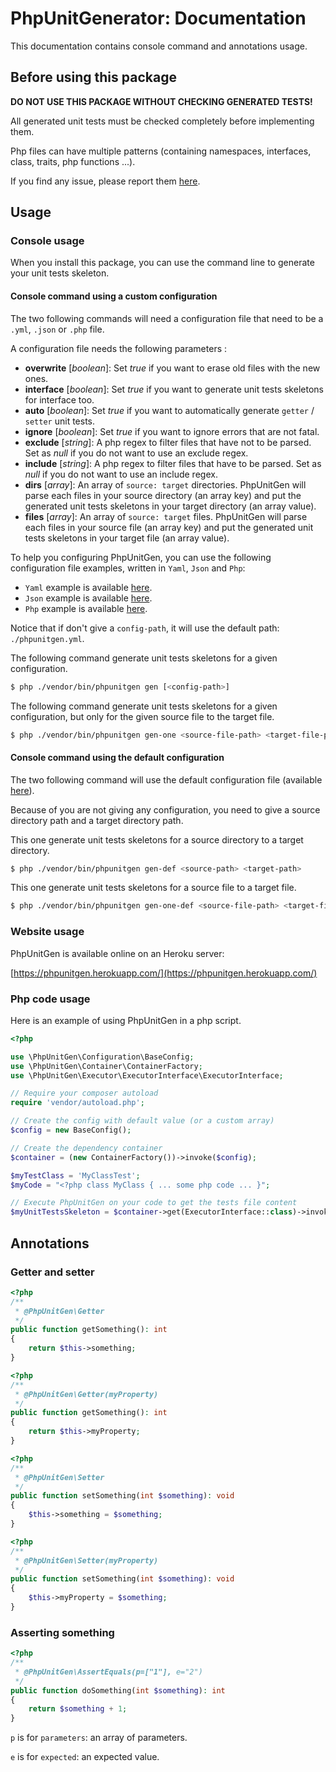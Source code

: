 # PhpUnitGenerator: Documentation

This documentation contains console command and annotations usage.

## Before using this package

__DO NOT USE THIS PACKAGE WITHOUT CHECKING GENERATED TESTS!__

All generated unit tests must be checked completely before implementing them.

Php files can have multiple patterns (containing namespaces, interfaces, class, traits, php functions ...).

If you find any issue, please report them [here](https://github.com/paul-thebaud/phpunit-generator/issues).

## Usage

### Console usage

When you install this package, you can use the command line to generate your unit tests skeleton.

#### Console command using a custom configuration

The two following commands will need a configuration file that need to be a `.yml`, `.json` or `.php` file.

A configuration file needs the following parameters :

* __overwrite__ [*boolean*]: Set *true* if you want to erase old files with the new ones.
* __interface__ [*boolean*]: Set *true* if you want to generate unit tests skeletons for interface too.
* __auto__ [*boolean*]: Set *true* if you want to automatically generate `getter` / `setter` unit tests.
* __ignore__ [*boolean*]: Set *true* if you want to ignore errors that are not fatal.
* __exclude__ [*string*]: A php regex to filter files that have not to be parsed. Set as *null* if you do not want to use an exclude regex.
* __include__ [*string*]: A php regex to filter files that have to be parsed. Set as *null* if you do not want to use an include regex.
* __dirs__ [*array*]: An array of `source: target` directories. PhpUnitGen will parse each files in your source directory (an array key)
and put the generated unit tests skeletons in your target directory (an array value).
* __files__ [*array*]: An array of `source: target` files. PhpUnitGen will parse each files in your source file (an array key)
and put the generated unit tests skeletons in your target file (an array value).

To help you configuring PhpUnitGen, you can use the following configuration file examples, written in `Yaml`, `Json` and `Php`:

* `Yaml` example is available [here](examples/phpunitgen.config.yml).
* `Json` example is available [here](examples/phpunitgen.config.json).
* `Php` example is available [here](examples/phpunitgen.config.php).

Notice that if don't give a `config-path`, it will use the default path: `./phpunitgen.yml`.

The following command generate unit tests skeletons for a given configuration.

```bash
$ php ./vendor/bin/phpunitgen gen [<config-path>]
```

The following command generate unit tests skeletons for a given configuration, but only for the given source file to the target file.

```bash
$ php ./vendor/bin/phpunitgen gen-one <source-file-path> <target-file-path> [<config-path>]
```

#### Console command using the default configuration

The two following command will use the default configuration file (available [here](config/default.phpunitgen.config.php)).

Because of you are not giving any configuration, you need to give a source directory path and a target directory path.

This one generate unit tests skeletons for a source directory to a target directory.

```bash
$ php ./vendor/bin/phpunitgen gen-def <source-path> <target-path>
```

This one generate unit tests skeletons for a source file to a target file.

```bash
$ php ./vendor/bin/phpunitgen gen-one-def <source-file-path> <target-file-path>
```

### Website usage

PhpUnitGen is available online on an Heroku server:

[https://phpunitgen.herokuapp.com/](https://phpunitgen.herokuapp.com/)

### Php code usage

Here is an example of using PhpUnitGen in a php script.

```php
<?php

use \PhpUnitGen\Configuration\BaseConfig;
use \PhpUnitGen\Container\ContainerFactory;
use \PhpUnitGen\Executor\ExecutorInterface\ExecutorInterface;

// Require your composer autoload
require 'vendor/autoload.php';

// Create the config with default value (or a custom array)
$config = new BaseConfig();

// Create the dependency container
$container = (new ContainerFactory())->invoke($config);

$myTestClass = 'MyClassTest';
$myCode = "<?php class MyClass { ... some php code ... }";

// Execute PhpUnitGen on your code to get the tests file content
$myUnitTestsSkeleton = $container->get(ExecutorInterface::class)->invoke($myCode, $myTestClass);
```

## Annotations

### Getter and setter

```php
<?php
/**
 * @PhpUnitGen\Getter
 */
public function getSomething(): int
{
    return $this->something;
}
```

```php
<?php
/**
 * @PhpUnitGen\Getter(myProperty)
 */
public function getSomething(): int
{
    return $this->myProperty;
}
```

```php
<?php
/**
 * @PhpUnitGen\Setter
 */
public function setSomething(int $something): void
{
    $this->something = $something;
}
```

```php
<?php
/**
 * @PhpUnitGen\Setter(myProperty)
 */
public function setSomething(int $something): void
{
    $this->myProperty = $something;
}
```

### Asserting something

```php
<?php
/**
 * @PhpUnitGen\AssertEquals(p=["1"], e="2")
 */
public function doSomething(int $something): int
{
    return $something + 1;
}
```

`p` is for `parameters`: an array of parameters.

`e` is for `expected`: an expected value.